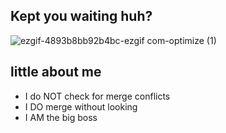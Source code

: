 ## Kept you waiting huh?


![ezgif-4893b8bb92b4bc-ezgif com-optimize (1)](https://github.com/user-attachments/assets/bb17d825-41a0-4e3b-981a-311ca38686fc)


## little about me

- I do NOT check for merge conflicts
- I DO merge without looking
- I AM the big boss

